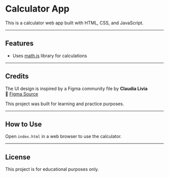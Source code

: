 # Calculator App

This is a calculator web app built with HTML, CSS, and JavaScript.

---

## Features

- Uses [math.js](https://mathjs.org/) library for calculations

---

## Credits

The UI design is inspired by a Figma community file by **Claudia Livia**  
🔗 [Figma Source](https://www.figma.com/community/file/1101501251422381707/calculator)

This project was built for learning and practice purposes.

---

## How to Use

Open `index.html` in a web browser to use the calculator.

---

## License

This project is for educational purposes only.
